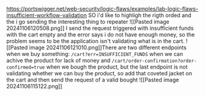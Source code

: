 https://portswigger.net/web-security/logic-flaws/examples/lab-logic-flaws-insufficient-workflow-validation
SO i'd like to highligh the rigth orded and the i go sending the interesting thing to repeater
![[Pasted image 20241106120508.png]]
I send the request triggered with insufficient funds with the cart empty and the error says i do not have enough money, so the problem seems to be the application isn't validating what is in the cart.
![[Pasted image 20241106121010.png]]There are two different endpoints when we buy something: `/cart?err=INSUFFICIENT_FUNDS` when we can achive the product for lack of money and `/cart/order-confirmation?order-confirmed=true` when we bough the product, but the last endpoint is not validating whether we can buy the product, so add that coveted jacket on the cart and then send the request of a valid bought
![[Pasted image 20241106115122.png]]